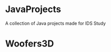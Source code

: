 JavaProjects
============

A collection of Java projects made for IDS Study

Woofers3D
============
